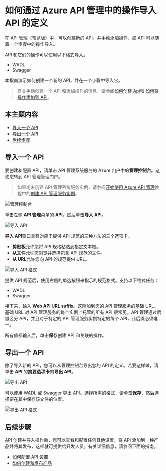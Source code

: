 <properties pageTitle="API 管理关键概念" metaKeywords="" description="了解有关 API、产品、角色、组和其他 API 管理关键概念。" metaCanonical="" services="" documentationCenter="API Management" title="API 管理关键概念" authors="sdanie" solutions="" manager="" editor="" />
<tags ms.service=""
    ms.date="03/10/2015"
    wacn.date="04/11/2015"
    />

# 如何通过 Azure API 管理中的操作导入 API 的定义

在 API 管理（预览版）中，可以创建新的 API，并手动添加操作，或 API 可以随着一个步骤中的操作导入。

API 和它们的操作可以使用以下格式导入。

-   WADL
-   Swagger

本指南演示如何创建一个新的 API，并在一个步骤中导入它。

> 有关手动创建一个 API 和添加操作的信息，请参阅[如何创建 Api][如何创建 Api]和 [如何将操作添加到 API][如何将操作添加到 API]。

## 本主题内容

-   [导入一个 API][导入一个 API]
-   [导出一个 API][导出一个 API]
-   [后续步骤][后续步骤]

## <a name="import-api"> </a>导入一个 API

要创建和配置 API，请单击 API 管理系统服务的 Azure 门户中的**管理控制台**。这使您转到 API 管理管理门户。

> 如果尚未创建 API 管理系统服务实例，请参阅[开始使用 Azure API 管理][开始使用 Azure API 管理]教程中的[创建 API 管理服务实例][创建 API 管理服务实例]。

![管理控制台][管理控制台]

单击左侧 **API 管理**菜单的 **API**，然后单击**导入 API**。

![导入 API][导入 API]

**导入 API**窗口具有对应于提供 API 规范的三种方法的三个选项卡。

-   **剪贴板**允许您将 API 规格粘贴到指定文本框。
-   **从文件**允许您浏览并选择包含 API 规范的文件。
-   **从 URL**允许您向 API 的规范提供 URL。

![导入 API 格式][导入 API 格式]

提供 API 规范后，使用右侧的单选按钮来指示的规范格式。支持以下格式任务：

-   WADL
-   Swagger

接下来，输入 **Web API URL suffix**。这附加到您的 API 管理服务的基础 URL。基础 URL 对 API 管理服务的每个实例上托管的所有 API 很常见。API 管理通过后缀区分 API，并且对于特定的 API 管理服务实例特定的每个 API，此后缀必须唯一。

所有值都输入后，单击**保存**创建 API 和关联的操作。

## <a name="export-api"> </a>导出一个 API

除了导入新的 API，您可以从管理控制台导出您的 API 的定义。若要这样做，请单击 **API** 的**摘要选项卡**的**导出 API**。

![导出 API][导出 API]

可以使用 WADL 或 Swagger 导出 API。选择所需的格式，请单击**保存**，然后选择要在其中保存该文件的位置。

![导出 API 格式][导出 API 格式]

## <a name="next-steps"> </a>后续步骤

API 创建并导入操作后，您可以查看和配置任何其他设置，将 API 添加到一种产品并将其发布，这样就可提供给开发人员。有关详细信息，请参阅下面的指南。

-   [如何配置 API 设置][如何配置 API 设置]
-   [如何创建和发布产品][如何创建和发布产品]

  [如何创建 Api]: ../api-management-howto-create-apis
  [如何将操作添加到 API]: ../api-management-howto-add-operations
  [导入一个 API]: #import-api
  [导出一个 API]: #export-api
  [后续步骤]: #next-steps
  [开始使用 Azure API 管理]: ../api-management-get-started
  [创建 API 管理服务实例]: ../api-management-get-started/#create-service-instance
  [管理控制台]: ./media/api-management-howto-import-api/api-management-management-console.png
  [导入 API]: ./media/api-management-howto-import-api/api-management-import-apis.png
  [导入 API 格式]: ./media/api-management-howto-import-api/api-management-import-api-clipboard.png
  [导出 API]: ./media/api-management-howto-import-api/api-management-export-api.png
  [导出 API 格式]: ./media/api-management-howto-import-api/api-management-export-api-format.png
  [如何配置 API 设置]: ../api-management-howto-create-apis/#configure-api-settings
  [如何创建和发布产品]: ../api-management-howto-add-products
